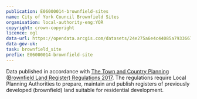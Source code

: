 ```yaml
---
publication: E06000014-brownfield-sites
name: City of York Council Brownfield Sites
organisation: local-authority-eng:YOR
copyright: crown-copyright
licence: ogl
data-url: https://opendata.arcgis.com/datasets/24e275a6e4c44085a793366713c3a1de_21.csv
data-gov-uk: 
task: brownfield_site
prefix: E06000014-brownfield-site
---
```


Data published in accordance with [The Town and Country Planning (Brownfield Land Register) Regulations 2017](http://www.legislation.gov.uk/uksi/2017/403/contents/made).
The regulations require Local Planning Authorities to prepare, maintain and publish registers of previously developed (brownfield) land suitable for residential development.

